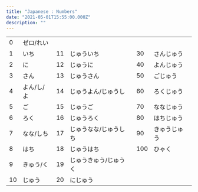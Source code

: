 ```yaml
---
title: "Japanese : Numbers"
date: "2021-05-01T15:55:00.000Z"
description: ""
---
```


<table class="test" style="table-layout: auto">
  <tr>
    <td class="key">0</td>
    <td class="value">ゼロ/れい</td>
  </tr>
  <tr>
    <td class="key">1</td>
    <td class="value">いち</td>
    <td class="key">11</td>
    <td class="value">じゅういち</td>
    <td class="key">30</td>
    <td class="value">さんじゅう</td>
  </tr>
  <tr>
    <td class="key">2</td>
    <td class="value">に</td>
    <td class="key">12</td>
    <td class="value">じゅうに</td>
    <td class="key">40</td>
    <td class="value">よんじゅう</td>
  </tr>
  <tr>
    <td class="key">3</td>
    <td class="value">さん</td>
    <td class="key">13</td>
    <td class="value">じゅうさん</td>
    <td class="key">50</td>
    <td class="value">ごじゅう</td>
  </tr>
  <tr>
    <td class="key">4</td>
    <td class="value">よん/し/よ</td>
    <td class="key">14</td>
    <td class="value">じゅうよん/じゅうし</td>
    <td class="key">60</td>
    <td class="value">ろくじゅう</td>
  </tr>
  <tr>
    <td class="key">5</td>
    <td class="value">ご</td>
    <td class="key">15</td>
    <td class="value">じゅうご</td>
    <td class="key">70</td>
    <td class="value">ななじゅう</td>
  </tr>
  <tr>
    <td class="key">6</td>
    <td class="value">ろく</td>
    <td class="key">16</td>
    <td class="value">じゅうろく</td>
    <td class="key">80</td>
    <td class="value">はちじゅう</td>
  </tr>
  <tr>
    <td class="key">7</td>
    <td class="value">なな/しち</td>
    <td class="key">17</td>
    <td class="value">じゅうなな/じゅうしち</td>
    <td class="key">90</td>
    <td class="value">きゅうじゅう</td>
  </tr>
  <tr>
    <td class="key">8</td>
    <td class="value">はち</td>
    <td class="key">18</td>
    <td class="value">じゅうはち</td>
    <td class="key">100</td>
    <td class="value">ひゃく</td>
  </tr>
  <tr>
    <td class="key">9</td>
    <td class="value">きゅう/く</td>
    <td class="key">19</td>
    <td class="value">じゅうきゅう/じゅうく</td>
  </tr>
  <tr>
    <td class="key">10</td>
    <td class="value">じゅう</td>
    <td class="key">20</td>
    <td class="value">にじゅう</td>
  </tr>
</table>
